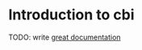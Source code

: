 # Introduction to cbi

TODO: write [great documentation](http://jacobian.org/writing/what-to-write/)
